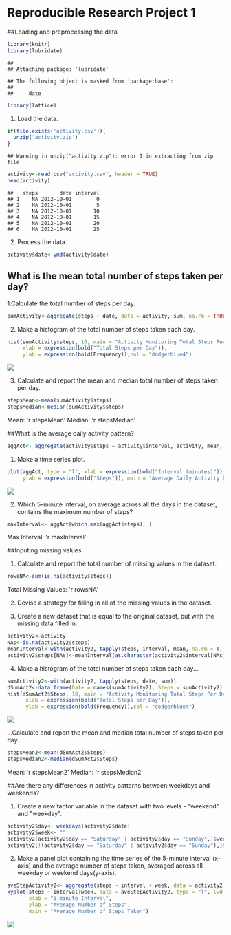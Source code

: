 # Reproducible Research Project 1
 
##Loading and preprocessing the data 

```r
library(knitr)
library(lubridate)
```

```
## 
## Attaching package: 'lubridate'
```

```
## The following object is masked from 'package:base':
## 
##     date
```

```r
library(lattice)
```

1. Load the data.

```r
if(file.exists('activity.csv')){
  unzip('activity.zip')
}
```

```
## Warning in unzip("activity.zip"): error 1 in extracting from zip file
```

```r
activity<-read.csv("activity.csv", header = TRUE)
head(activity)
```

```
##   steps       date interval
## 1    NA 2012-10-01        0
## 2    NA 2012-10-01        5
## 3    NA 2012-10-01       10
## 4    NA 2012-10-01       15
## 5    NA 2012-10-01       20
## 6    NA 2012-10-01       25
```

2. Process the data. 

```r
activity$date<-ymd(activity$date)
```

## What is the mean total number of steps taken per day?

1.Calculate the total number of steps per day. 

```r
sumActivity<-aggregate(steps ~ date, data = activity, sum, na.rm = TRUE)
```

2. Make a histogram of the total number of steps taken each day.

```r
hist(sumActivity$steps, 10, main = "Activity Monitoring Total Steps Per Day", 
     xlab = expression(bold("Total Steps per Day")), 
     ylab = expression(bold(Frequency)),col = "dodgerblue4")
```

![](Reproducible_Data_Project_1_files/figure-html/unnamed-chunk-5-1.png)<!-- -->

3. Calculate and report the mean and median total number of steps taken per day.

```r
stepsMean<-mean(sumActivity$steps)
stepsMedian<-median(sumActivity$steps)
```
Mean: 'r stepsMean'
Median: 'r stepsMedian'


##What is the average daily activity pattern?

```r
aggAct<- aggregate(activity$steps ~ activity$interval, activity, mean, na.rm = T)
```

1. Make a time series plot.

```r
plot(aggAct, type = "l", xlab = expression(bold("Interval (minutes)")), 
     ylab = expression(bold("Steps")), main = "Average Daily Activity Pattern")
```

![](Reproducible_Data_Project_1_files/figure-html/unnamed-chunk-8-1.png)<!-- -->

2. Which 5-minute interval, on average across all the days in the dataset, contains the maximum number of steps?

```r
maxInterval<- aggAct[which.max(aggAct$steps), ]
```
Max Interval: 'r maxInterval'

##Inputing missing values

1. Calculate and report the total number of missing values in the dataset. 

```r
rowsNA<-sum(is.na(activity$steps))
```
Total Missing Values: 'r rowsNA'

2. Devise a strategy for filling in all of the missing values in the dataset. 

3. Create a new dataset that is equal to the original dataset, but with the missing data filled in. 

```r
activity2<-activity
NAs<-is.na(activity2$steps)
meanInterval<-with(activity2, tapply(steps, interval, mean, na.rm = T, simplify = TRUE))
activity2$steps[NAs]<-meanInterval[as.character(activity2$interval[NAs])]
```

4. Make a histogram of the total number of steps taken each day...

```r
sumActivity2<-with(activity2, tapply(steps, date, sum))
dSumAct2<-data.frame(Date = names(sumActivity2), Steps = sumActivity2)
hist(dSumAct2$Steps, 10, main = "Activity Monitoring Total Steps Per Day", 
      xlab = expression(bold("Total Steps per Day")), 
      ylab = expression(bold(Frequency)),col = "dodgerblue4")
```

![](Reproducible_Data_Project_1_files/figure-html/unnamed-chunk-12-1.png)<!-- -->

...Calculate and report the mean and median total number of steps taken per day.

```r
stepsMean2<-mean(dSumAct2$Steps)
stepsMedian2<-median(dSumAct2$Steps)
```
Mean: 'r stepsMean2'
Median: 'r stepsMedian2'

##Are there any differences in activity patterns between weekdays and weekends?

1. Create a new factor variable in the dataset with two levels - "weekend" and "weekday".

```r
activity2$day<- weekdays(activity2$date)
activity2$week<- ""
activity2[activity2$day == "Saturday" | activity2$day == "Sunday",]$week<-"weekend"
activity2[!(activity2$day == "Saturday" | activity2$day == "Sunday"),]$week<-"weekday"
```
2. Make a panel plot containing the time series of the 5-minute interval (x-axis) and the average number of steps taken, averaged across all weekday or weekend days(y-axis).


```r
aveStepActivity2<- aggregate(steps ~ interval + week, data = activity2, mean)
xyplot(steps ~ interval|week, data = aveStepActivity2, type = "l", lwd = 2,            layout = c(1,2),
       xlab = "5-minute Interval",
       ylab = "Average Number of Steps",
       main = "Average Number of Steps Taken")
```

![](Reproducible_Data_Project_1_files/figure-html/unnamed-chunk-15-1.png)<!-- -->
